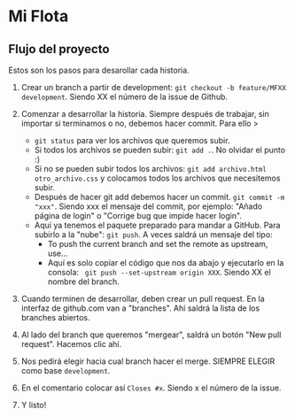 # Mi Flota

## Flujo del proyecto
Estos son los pasos para desarollar cada historia.
1. Crear un branch a partir de development: `git checkout -b feature/MFXX development`. Siendo XX el número de la issue de Github.
2. Comenzar a desarrollar la historia. Siempre después de trabajar, sin importar si terminamos o no, debemos hacer commit. Para ello >
    * `git status` para ver los archivos que queremos subir.
    * Si todos los archivos se pueden subir: `git add .`. No olvidar el punto :)
    * Si no se pueden subir todos los archivos: `git add archivo.html otro_archivo.css` y colocamos todos los archivos que necesitemos subir.
    * Después de hacer git add debemos hacer un commit. `git commit -m "xxx"`. Siendo xxx el mensaje del commit, por ejemplo: "Añado página de login" o "Corrige bug que impide hacer login".
    * Aquí ya tenemos el paquete preparado para mandar a GitHub. Para subirlo a la "nube": `git push`. A veces saldrá un mensaje del tipo:
        * To push the current branch and set the remote as upstream, use...
        * Aquí es solo copiar el código que nos da abajo y ejecutarlo en la consola: ` git push --set-upstream origin XXX`. Siendo XX el nombre del branch.
        
3. Cuando terminen de desarrollar, deben crear un pull request. En la interfaz de github.com van a "branches". Ahí saldrá la lista de los branches abiertos.
4. Al lado del branch que queremos "mergear", saldrá un botón "New pull request". Hacemos clic ahí.
5. Nos pedirá elegir hacia cual branch hacer el merge. SIEMPRE ELEGIR como base `development`.
6. En el comentario colocar así `Closes #x`. Siendo x el número de la issue.
7. Y listo!